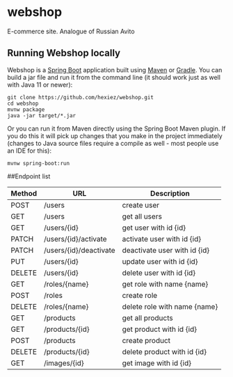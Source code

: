 # webshop
E-commerce site. Analogue of Russian Avito

## Running Webshop locally
Webshop is a [Spring Boot](https://spring.io/guides/gs/spring-boot) application built using [Maven](https://spring.io/guides/gs/maven/) or [Gradle](https://spring.io/guides/gs/gradle/). You can build a jar file and run it from the command line (it should work just as well with Java 11 or newer):

```
git clone https://github.com/hexiez/webshop.git
cd webshop
mvnw package
java -jar target/*.jar
```

Or you can run it from Maven directly using the Spring Boot Maven plugin. If you do this it will pick up changes that you make in the project immediately (changes to Java source files require a compile as well - most people use an IDE for this):

```
mvnw spring-boot:run
```

##Endpoint list

| Method | URL | Description |
| ------ | --- | ----------- |
| POST | /users | create user |
| GET | /users | get all users |
| GET | /users/{id} | get user with id {id} |
| PATCH | /users/{id}/activate | activate user with id {id} |
| PATCH | /users/{id}/deactivate | deactivate user with id {id} |
| PUT | /users/{id} | update user with id {id} |
| DELETE | /users/{id} | delete user with id {id} |
| GET | /roles/{name} | get role with name {name} |
| POST | /roles | create role |
| DELETE | /roles/{name} | delete role with name {name} |
| GET | /products | get all products |
| GET | /products/{id} | get product with id {id} |
| POST | /products | create product |
| DELETE | /products/{id} | delete product with id {id} |
| GET | /images/{id} | get image with id {id} |


